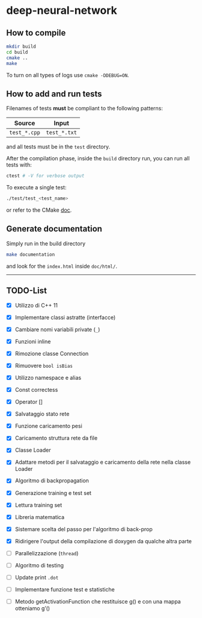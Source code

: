 # deep-neural-network

## How to compile

```bash
mkdir build
cd build
cmake ..
make
```

To turn on all types of logs use `cmake -DDEBUG=ON`.

## How to add and run tests

Filenames of tests **must** be compliant to the following patterns:

| Source | Input |
| ------------- | -------------- |
| `test_*.cpp` | `test_*.txt` |

and all tests must be in the `test` directory.

After the compilation phase, inside the `build` directory run, you can run all tests with:

```bash
ctest # -V for verbose output
```

To execute a single test: 

```bash
./test/test_<test_name>
```

or refer to the CMake [doc](https://cmake.org/cmake/help/book/mastering-cmake/chapter/Testing%20With%20CMake%20and%20CTest.html#testing-using-ctest).

## Generate documentation

Simply run in the build directory

```bash
make documentation
```

and look for the `index.html` inside `doc/html/`.

---

## TODO-List

- [x] Utilizzo di C++ 11
- [x] Implementare classi astratte (interfacce)
- [x] Cambiare nomi variabili private (`_`)
- [x] Funzioni inline
- [x] Rimozione classe Connection
- [x] Rimuovere `bool isBias`
- [x] Utilizzo namespace e alias
- [x] Const correctess 
- [x] Operator []
- [x] Salvataggio stato rete
- [x] Funzione caricamento pesi
- [x] Caricamento struttura rete da file
- [x] Classe Loader
- [x] Adattare metodi per il salvataggio e caricamento della rete nella classe Loader
- [x] Algoritmo di backpropagation
- [x] Generazione training e test set
- [x] Lettura training set
- [x] Libreria matematica
- [x] Sistemare scelta del passo per l'algoritmo di back-prop
- [x] Ridirigere l'output della compilazione di doxygen da qualche altra parte
- [ ] Parallelizzazione (`thread`)
- [ ] Algoritmo di testing
- [ ] Update print `.dot`
- [ ] Implementare funzione test e statistiche
- [ ] Metodo getActivationFunction che restituisce g() e con una mappa otteniamo g’()

